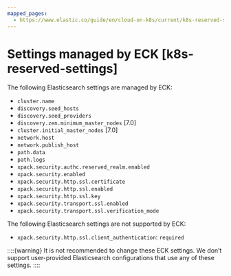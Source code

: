 ```yaml
---
mapped_pages:
  - https://www.elastic.co/guide/en/cloud-on-k8s/current/k8s-reserved-settings.html
---
```


# Settings managed by ECK [k8s-reserved-settings]

The following Elasticsearch settings are managed by ECK:

* `cluster.name`
* `discovery.seed_hosts`
* `discovery.seed_providers`
* `discovery.zen.minimum_master_nodes` [7.0]
* `cluster.initial_master_nodes` [7.0]
* `network.host`
* `network.publish_host`
* `path.data`
* `path.logs`
* `xpack.security.authc.reserved_realm.enabled`
* `xpack.security.enabled`
* `xpack.security.http.ssl.certificate`
* `xpack.security.http.ssl.enabled`
* `xpack.security.http.ssl.key`
* `xpack.security.transport.ssl.enabled`
* `xpack.security.transport.ssl.verification_mode`

The following Elasticsearch settings are not supported by ECK:

* `xpack.security.http.ssl.client_authentication`: `required`

::::{warning}
It is not recommended to change these ECK settings. We don’t support user-provided Elasticsearch configurations that use any of these settings.
::::
